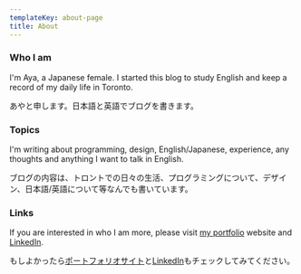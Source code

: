 ```yaml
---
templateKey: about-page
title: About
---
```

### Who I am

I'm Aya, a Japanese female. I started this blog to study English and keep a record of my daily life in Toronto.

あやと申します。日本語と英語でブログを書きます。

### Topics

I'm writing about programming, design, English/Japanese, experience, any thoughts and anything I want to talk in English. 

ブログの内容は、トロントでの日々の生活、プログラミングについて、デザイン、日本語/英語について等なんでも書いています。

### Links

If you are interested in who I am more, please visit [my portfolio](https://ayatsubakino.com/) website and [LinkedIn](https://www.linkedin.com/in/ayatsubakino/).

もしよかったら[ポートフォリオサイト](https://ayatsubakino.com/)と[LinkedIn](https://www.linkedin.com/in/ayatsubakino/)もチェックしてみてください。
